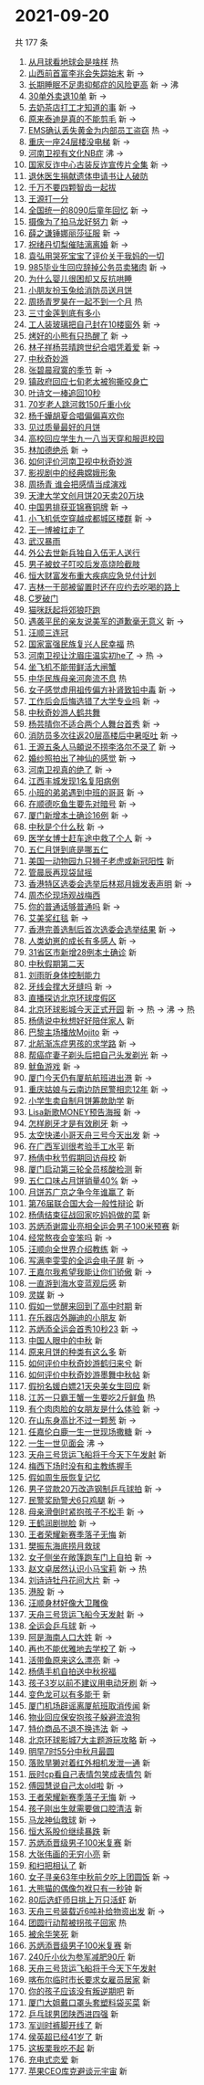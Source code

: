 # 2021-09-20

共 177 条

<!-- BEGIN -->
<!-- 最后更新时间 Mon Sep 20 2021 15:17:44 GMT+0800 (China Standard Time) -->

1. [从月球看地球会是啥样](https://s.weibo.com//weibo?q=%23%E4%BB%8E%E6%9C%88%E7%90%83%E7%9C%8B%E5%9C%B0%E7%90%83%E4%BC%9A%E6%98%AF%E5%95%A5%E6%A0%B7%23&Refer=new_time)
   热
1. [山西前首富李兆会失踪始末](https://s.weibo.com//weibo?q=%23%E5%B1%B1%E8%A5%BF%E5%89%8D%E9%A6%96%E5%AF%8C%E6%9D%8E%E5%85%86%E4%BC%9A%E5%A4%B1%E8%B8%AA%E5%A7%8B%E6%9C%AB%23&Refer=top)
   新 ->
1. [长期睡眠不足患抑郁症的风险更高](https://s.weibo.com//weibo?q=%23%E9%95%BF%E6%9C%9F%E7%9D%A1%E7%9C%A0%E4%B8%8D%E8%B6%B3%E6%82%A3%E6%8A%91%E9%83%81%E7%97%87%E7%9A%84%E9%A3%8E%E9%99%A9%E6%9B%B4%E9%AB%98%23&Refer=top)
   新 -> 沸
1. [30单外卖退10单](https://s.weibo.com//weibo?q=%2330%E5%8D%95%E5%A4%96%E5%8D%96%E9%80%8010%E5%8D%95%23&Refer=top)
   新 ->
1. [去奶茶店打工才知道的事](https://s.weibo.com//weibo?q=%23%E5%8E%BB%E5%A5%B6%E8%8C%B6%E5%BA%97%E6%89%93%E5%B7%A5%E6%89%8D%E7%9F%A5%E9%81%93%E7%9A%84%E4%BA%8B%23&Refer=top)
   新 ->
1. [原来泰迪是真的不能剪毛](https://s.weibo.com//weibo?q=%23%E5%8E%9F%E6%9D%A5%E6%B3%B0%E8%BF%AA%E6%98%AF%E7%9C%9F%E7%9A%84%E4%B8%8D%E8%83%BD%E5%89%AA%E6%AF%9B%23&Refer=top)
   新 ->
1. [EMS确认丢失黄金为内部员工盗窃](https://s.weibo.com//weibo?q=%23EMS%E7%A1%AE%E8%AE%A4%E4%B8%A2%E5%A4%B1%E9%BB%84%E9%87%91%E4%B8%BA%E5%86%85%E9%83%A8%E5%91%98%E5%B7%A5%E7%9B%97%E7%AA%83%23&Refer=top)
   热 ->
1. [重庆一座24层楼没电梯](https://s.weibo.com//weibo?q=%23%E9%87%8D%E5%BA%86%E4%B8%80%E5%BA%A724%E5%B1%82%E6%A5%BC%E6%B2%A1%E7%94%B5%E6%A2%AF%23&Refer=top)
   新 ->
1. [河南卫视有文化NB症](https://s.weibo.com//weibo?q=%23%E6%B2%B3%E5%8D%97%E5%8D%AB%E8%A7%86%E6%9C%89%E6%96%87%E5%8C%96NB%E7%97%87%23&Refer=top)
   沸 ->
1. [国家反诈中心古装反诈宣传片全集](https://s.weibo.com//weibo?q=%23%E5%9B%BD%E5%AE%B6%E5%8F%8D%E8%AF%88%E4%B8%AD%E5%BF%83%E5%8F%A4%E8%A3%85%E5%8F%8D%E8%AF%88%E5%AE%A3%E4%BC%A0%E7%89%87%E5%85%A8%E9%9B%86%23&Refer=top)
   新 ->
1. [退休医生捐献遗体申请书让人破防](https://s.weibo.com//weibo?q=%23%E9%80%80%E4%BC%91%E5%8C%BB%E7%94%9F%E6%8D%90%E7%8C%AE%E9%81%97%E4%BD%93%E7%94%B3%E8%AF%B7%E4%B9%A6%E8%AE%A9%E4%BA%BA%E7%A0%B4%E9%98%B2%23&Refer=top)
1. [千万不要四颗智齿一起拔](https://s.weibo.com//weibo?q=%23%E5%8D%83%E4%B8%87%E4%B8%8D%E8%A6%81%E5%9B%9B%E9%A2%97%E6%99%BA%E9%BD%BF%E4%B8%80%E8%B5%B7%E6%8B%94%23&Refer=top)
1. [王源打一分](https://s.weibo.com//weibo?q=%23%E7%8E%8B%E6%BA%90%E6%89%93%E4%B8%80%E5%88%86%23&Refer=top)
1. [全国统一的8090后童年回忆](https://s.weibo.com//weibo?q=%23%E5%85%A8%E5%9B%BD%E7%BB%9F%E4%B8%80%E7%9A%848090%E5%90%8E%E7%AB%A5%E5%B9%B4%E5%9B%9E%E5%BF%86%23&Refer=top)
   新 ->
1. [摄像为了拍马龙好努力](https://s.weibo.com//weibo?q=%23%E6%91%84%E5%83%8F%E4%B8%BA%E4%BA%86%E6%8B%8D%E9%A9%AC%E9%BE%99%E5%A5%BD%E5%8A%AA%E5%8A%9B%23&Refer=top)
   新 ->
1. [薛之谦锤娜丽莎征服](https://s.weibo.com//weibo?q=%23%E8%96%9B%E4%B9%8B%E8%B0%A6%E9%94%A4%E5%A8%9C%E4%B8%BD%E8%8E%8E%E5%BE%81%E6%9C%8D%23&Refer=top)
   新 ->
1. [祝绪丹切梨催陆漓离婚](https://s.weibo.com//weibo?q=%23%E7%A5%9D%E7%BB%AA%E4%B8%B9%E5%88%87%E6%A2%A8%E5%82%AC%E9%99%86%E6%BC%93%E7%A6%BB%E5%A9%9A%23&Refer=top)
   新 ->
1. [袁弘用哭死宝宝了评价关于我妈的一切](https://s.weibo.com//weibo?q=%23%E8%A2%81%E5%BC%98%E7%94%A8%E5%93%AD%E6%AD%BB%E5%AE%9D%E5%AE%9D%E4%BA%86%E8%AF%84%E4%BB%B7%E5%85%B3%E4%BA%8E%E6%88%91%E5%A6%88%E7%9A%84%E4%B8%80%E5%88%87%23&Refer=top)
1. [985毕业生回应辞掉公务员卖猪肉](https://s.weibo.com//weibo?q=%23985%E6%AF%95%E4%B8%9A%E7%94%9F%E5%9B%9E%E5%BA%94%E8%BE%9E%E6%8E%89%E5%85%AC%E5%8A%A1%E5%91%98%E5%8D%96%E7%8C%AA%E8%82%89%23&Refer=top)
   新 ->
1. [为什么婴儿很困却又反抗哄睡](https://s.weibo.com//weibo?q=%23%E4%B8%BA%E4%BB%80%E4%B9%88%E5%A9%B4%E5%84%BF%E5%BE%88%E5%9B%B0%E5%8D%B4%E5%8F%88%E5%8F%8D%E6%8A%97%E5%93%84%E7%9D%A1%23&Refer=top)
1. [小朋友扮玉兔给消防员送月饼](https://s.weibo.com//weibo?q=%23%E5%B0%8F%E6%9C%8B%E5%8F%8B%E6%89%AE%E7%8E%89%E5%85%94%E7%BB%99%E6%B6%88%E9%98%B2%E5%91%98%E9%80%81%E6%9C%88%E9%A5%BC%23&Refer=top)
1. [周扬青罗昊在一起不到一个月](https://s.weibo.com//weibo?q=%23%E5%91%A8%E6%89%AC%E9%9D%92%E7%BD%97%E6%98%8A%E5%9C%A8%E4%B8%80%E8%B5%B7%E4%B8%8D%E5%88%B0%E4%B8%80%E4%B8%AA%E6%9C%88%23&Refer=top)
   热
1. [三寸金莲到底有多小](https://s.weibo.com//weibo?q=%23%E4%B8%89%E5%AF%B8%E9%87%91%E8%8E%B2%E5%88%B0%E5%BA%95%E6%9C%89%E5%A4%9A%E5%B0%8F%23&Refer=top)
1. [工人装玻璃把自己封在10楼窗外](https://s.weibo.com//weibo?q=%23%E5%B7%A5%E4%BA%BA%E8%A3%85%E7%8E%BB%E7%92%83%E6%8A%8A%E8%87%AA%E5%B7%B1%E5%B0%81%E5%9C%A810%E6%A5%BC%E7%AA%97%E5%A4%96%23&Refer=top)
   新 ->
1. [烤好的小熊有只热醒了](https://s.weibo.com//weibo?q=%23%E7%83%A4%E5%A5%BD%E7%9A%84%E5%B0%8F%E7%86%8A%E6%9C%89%E5%8F%AA%E7%83%AD%E9%86%92%E4%BA%86%23&Refer=top)
   新 ->
1. [林子祥杨芸晴跨世纪合唱凭着爱](https://s.weibo.com//weibo?q=%23%E6%9E%97%E5%AD%90%E7%A5%A5%E6%9D%A8%E8%8A%B8%E6%99%B4%E8%B7%A8%E4%B8%96%E7%BA%AA%E5%90%88%E5%94%B1%E5%87%AD%E7%9D%80%E7%88%B1%23&Refer=top)
   新 ->
1. [中秋奇妙游](https://s.weibo.com//weibo?q=%E4%B8%AD%E7%A7%8B%E5%A5%87%E5%A6%99%E6%B8%B8&Refer=top)
1. [张碧晨寂寞的季节](https://s.weibo.com//weibo?q=%23%E5%BC%A0%E7%A2%A7%E6%99%A8%E5%AF%82%E5%AF%9E%E7%9A%84%E5%AD%A3%E8%8A%82%23&Refer=top)
   新 ->
1. [镇政府回应七旬老太被狗撕咬身亡](https://s.weibo.com//weibo?q=%23%E9%95%87%E6%94%BF%E5%BA%9C%E5%9B%9E%E5%BA%94%E4%B8%83%E6%97%AC%E8%80%81%E5%A4%AA%E8%A2%AB%E7%8B%97%E6%92%95%E5%92%AC%E8%BA%AB%E4%BA%A1%23&Refer=top)
1. [叶诗文一棒追回10秒](https://s.weibo.com//weibo?q=%23%E5%8F%B6%E8%AF%97%E6%96%87%E4%B8%80%E6%A3%92%E8%BF%BD%E5%9B%9E10%E7%A7%92%23&Refer=top)
1. [70岁老人跳河救150斤重小伙](https://s.weibo.com//weibo?q=%2370%E5%B2%81%E8%80%81%E4%BA%BA%E8%B7%B3%E6%B2%B3%E6%95%91150%E6%96%A4%E9%87%8D%E5%B0%8F%E4%BC%99%23&Refer=top)
1. [杨千嬅胡夏合唱偏偏喜欢你](https://s.weibo.com//weibo?q=%23%E6%9D%A8%E5%8D%83%E5%AC%85%E8%83%A1%E5%A4%8F%E5%90%88%E5%94%B1%E5%81%8F%E5%81%8F%E5%96%9C%E6%AC%A2%E4%BD%A0%23&Refer=top)
1. [见过质量最好的月饼](https://s.weibo.com//weibo?q=%23%E8%A7%81%E8%BF%87%E8%B4%A8%E9%87%8F%E6%9C%80%E5%A5%BD%E7%9A%84%E6%9C%88%E9%A5%BC%23&Refer=top)
1. [高校回应学生九一八当天穿和服逛校园](https://s.weibo.com//weibo?q=%23%E9%AB%98%E6%A0%A1%E5%9B%9E%E5%BA%94%E5%AD%A6%E7%94%9F%E4%B9%9D%E4%B8%80%E5%85%AB%E5%BD%93%E5%A4%A9%E7%A9%BF%E5%92%8C%E6%9C%8D%E9%80%9B%E6%A0%A1%E5%9B%AD%23&Refer=top)
1. [林加德绝杀](https://s.weibo.com//weibo?q=%E6%9E%97%E5%8A%A0%E5%BE%B7%E7%BB%9D%E6%9D%80&Refer=top)
   新 ->
1. [如何评价河南卫视中秋奇妙游](https://s.weibo.com//weibo?q=%23%E5%A6%82%E4%BD%95%E8%AF%84%E4%BB%B7%E6%B2%B3%E5%8D%97%E5%8D%AB%E8%A7%86%E4%B8%AD%E7%A7%8B%E5%A5%87%E5%A6%99%E6%B8%B8%23&Refer=top)
1. [影视剧中的经典嫦娥形象](https://s.weibo.com//weibo?q=%23%E5%BD%B1%E8%A7%86%E5%89%A7%E4%B8%AD%E7%9A%84%E7%BB%8F%E5%85%B8%E5%AB%A6%E5%A8%A5%E5%BD%A2%E8%B1%A1%23&Refer=top)
1. [周扬青 谁会把感情当成演戏](https://s.weibo.com//weibo?q=%E5%91%A8%E6%89%AC%E9%9D%92%20%E8%B0%81%E4%BC%9A%E6%8A%8A%E6%84%9F%E6%83%85%E5%BD%93%E6%88%90%E6%BC%94%E6%88%8F&Refer=top)
1. [天津大学文创月饼20天卖20万块](https://s.weibo.com//weibo?q=%23%E5%A4%A9%E6%B4%A5%E5%A4%A7%E5%AD%A6%E6%96%87%E5%88%9B%E6%9C%88%E9%A5%BC20%E5%A4%A9%E5%8D%9620%E4%B8%87%E5%9D%97%23&Refer=top)
1. [中国男排获亚锦赛铜牌](https://s.weibo.com//weibo?q=%23%E4%B8%AD%E5%9B%BD%E7%94%B7%E6%8E%92%E8%8E%B7%E4%BA%9A%E9%94%A6%E8%B5%9B%E9%93%9C%E7%89%8C%23&Refer=top)
   新 ->
1. [小飞机低空穿越成都城区楼群](https://s.weibo.com//weibo?q=%23%E5%B0%8F%E9%A3%9E%E6%9C%BA%E4%BD%8E%E7%A9%BA%E7%A9%BF%E8%B6%8A%E6%88%90%E9%83%BD%E5%9F%8E%E5%8C%BA%E6%A5%BC%E7%BE%A4%23&Refer=top)
   新 ->
1. [王一博被扛走了](https://s.weibo.com//weibo?q=%23%E7%8E%8B%E4%B8%80%E5%8D%9A%E8%A2%AB%E6%89%9B%E8%B5%B0%E4%BA%86%23&Refer=top)
1. [武汉暴雨](https://s.weibo.com//weibo?q=%23%E6%AD%A6%E6%B1%89%E6%9A%B4%E9%9B%A8%23&Refer=top)
1. [外公去世新兵独自入伍无人送行](https://s.weibo.com//weibo?q=%23%E5%A4%96%E5%85%AC%E5%8E%BB%E4%B8%96%E6%96%B0%E5%85%B5%E7%8B%AC%E8%87%AA%E5%85%A5%E4%BC%8D%E6%97%A0%E4%BA%BA%E9%80%81%E8%A1%8C%23&Refer=top)
1. [男子被蚊子叮咬后发高烧险截肢](https://s.weibo.com//weibo?q=%23%E7%94%B7%E5%AD%90%E8%A2%AB%E8%9A%8A%E5%AD%90%E5%8F%AE%E5%92%AC%E5%90%8E%E5%8F%91%E9%AB%98%E7%83%A7%E9%99%A9%E6%88%AA%E8%82%A2%23&Refer=top)
1. [恒大财富发布重大疾病应急兑付计划](https://s.weibo.com//weibo?q=%23%E6%81%92%E5%A4%A7%E8%B4%A2%E5%AF%8C%E5%8F%91%E5%B8%83%E9%87%8D%E5%A4%A7%E7%96%BE%E7%97%85%E5%BA%94%E6%80%A5%E5%85%91%E4%BB%98%E8%AE%A1%E5%88%92%23&Refer=top)
1. [吉林一干部被留置时还在应约去吃喝的路上](https://s.weibo.com//weibo?q=%23%E5%90%89%E6%9E%97%E4%B8%80%E5%B9%B2%E9%83%A8%E8%A2%AB%E7%95%99%E7%BD%AE%E6%97%B6%E8%BF%98%E5%9C%A8%E5%BA%94%E7%BA%A6%E5%8E%BB%E5%90%83%E5%96%9D%E7%9A%84%E8%B7%AF%E4%B8%8A%23&Refer=top)
1. [C罗破门](https://s.weibo.com//weibo?q=%23C%E7%BD%97%E7%A0%B4%E9%97%A8%23&Refer=top)
1. [猫咪跃起将郊狼吓跑](https://s.weibo.com//weibo?q=%23%E7%8C%AB%E5%92%AA%E8%B7%83%E8%B5%B7%E5%B0%86%E9%83%8A%E7%8B%BC%E5%90%93%E8%B7%91%23&Refer=top)
1. [遇袭平民的亲友说美军的道歉毫无意义](https://s.weibo.com//weibo?q=%23%E9%81%87%E8%A2%AD%E5%B9%B3%E6%B0%91%E7%9A%84%E4%BA%B2%E5%8F%8B%E8%AF%B4%E7%BE%8E%E5%86%9B%E7%9A%84%E9%81%93%E6%AD%89%E6%AF%AB%E6%97%A0%E6%84%8F%E4%B9%89%23&Refer=top)
   新 ->
1. [汪顺三连冠](https://s.weibo.com//weibo?q=%23%E6%B1%AA%E9%A1%BA%E4%B8%89%E8%BF%9E%E5%86%A0%23&Refer=top)
1. [国家富强民族复兴人民幸福](https://s.weibo.com//weibo?q=%23%E5%9B%BD%E5%AE%B6%E5%AF%8C%E5%BC%BA%E6%B0%91%E6%97%8F%E5%A4%8D%E5%85%B4%E4%BA%BA%E6%B0%91%E5%B9%B8%E7%A6%8F%23&Refer=new_time)
   热
1. [河南卫视让沈眉庄温实初he了](https://s.weibo.com//weibo?q=%23%E6%B2%B3%E5%8D%97%E5%8D%AB%E8%A7%86%E8%AE%A9%E6%B2%88%E7%9C%89%E5%BA%84%E6%B8%A9%E5%AE%9E%E5%88%9Dhe%E4%BA%86%23&Refer=top)
   -> 热 ->
1. [坐飞机不能带鲜活大闸蟹](https://s.weibo.com//weibo?q=%23%E5%9D%90%E9%A3%9E%E6%9C%BA%E4%B8%8D%E8%83%BD%E5%B8%A6%E9%B2%9C%E6%B4%BB%E5%A4%A7%E9%97%B8%E8%9F%B9%23&Refer=top)
1. [中华民族母亲河奔流不息](https://s.weibo.com//weibo?q=%23%E4%B8%AD%E5%8D%8E%E6%B0%91%E6%97%8F%E6%AF%8D%E4%BA%B2%E6%B2%B3%E5%A5%94%E6%B5%81%E4%B8%8D%E6%81%AF%23&Refer=new_time)
   热
1. [女子感觉虚用祖传偏方补肾致铅中毒](https://s.weibo.com//weibo?q=%23%E5%A5%B3%E5%AD%90%E6%84%9F%E8%A7%89%E8%99%9A%E7%94%A8%E7%A5%96%E4%BC%A0%E5%81%8F%E6%96%B9%E8%A1%A5%E8%82%BE%E8%87%B4%E9%93%85%E4%B8%AD%E6%AF%92%23&Refer=top)
   新 ->
1. [工作后会后悔选错了大学专业吗](https://s.weibo.com//weibo?q=%23%E5%B7%A5%E4%BD%9C%E5%90%8E%E4%BC%9A%E5%90%8E%E6%82%94%E9%80%89%E9%94%99%E4%BA%86%E5%A4%A7%E5%AD%A6%E4%B8%93%E4%B8%9A%E5%90%97%23&Refer=top)
   新 ->
1. [中秋奇妙游人鹤共舞](https://s.weibo.com//weibo?q=%23%E4%B8%AD%E7%A7%8B%E5%A5%87%E5%A6%99%E6%B8%B8%E4%BA%BA%E9%B9%A4%E5%85%B1%E8%88%9E%23&Refer=top)
1. [杨芸晴你不适合两个人舞台首秀](https://s.weibo.com//weibo?q=%23%E6%9D%A8%E8%8A%B8%E6%99%B4%E4%BD%A0%E4%B8%8D%E9%80%82%E5%90%88%E4%B8%A4%E4%B8%AA%E4%BA%BA%E8%88%9E%E5%8F%B0%E9%A6%96%E7%A7%80%23&Refer=top)
   新 ->
1. [消防员多次往返20层高楼后中暑呕吐](https://s.weibo.com//weibo?q=%23%E6%B6%88%E9%98%B2%E5%91%98%E5%A4%9A%E6%AC%A1%E5%BE%80%E8%BF%9420%E5%B1%82%E9%AB%98%E6%A5%BC%E5%90%8E%E4%B8%AD%E6%9A%91%E5%91%95%E5%90%90%23&Refer=top)
   新 ->
1. [王源五条人马頔说不捞李洛尔不录了](https://s.weibo.com//weibo?q=%23%E7%8E%8B%E6%BA%90%E4%BA%94%E6%9D%A1%E4%BA%BA%E9%A9%AC%E9%A0%94%E8%AF%B4%E4%B8%8D%E6%8D%9E%E6%9D%8E%E6%B4%9B%E5%B0%94%E4%B8%8D%E5%BD%95%E4%BA%86%23&Refer=top)
   新 ->
1. [婚纱照拍出了神仙的感觉](https://s.weibo.com//weibo?q=%23%E5%A9%9A%E7%BA%B1%E7%85%A7%E6%8B%8D%E5%87%BA%E4%BA%86%E7%A5%9E%E4%BB%99%E7%9A%84%E6%84%9F%E8%A7%89%23&Refer=top)
   新 ->
1. [河南卫视真的绝了](https://s.weibo.com//weibo?q=%23%E6%B2%B3%E5%8D%97%E5%8D%AB%E8%A7%86%E7%9C%9F%E7%9A%84%E7%BB%9D%E4%BA%86%23&Refer=top)
   新 ->
1. [江西丰城发现1名复阳病例](https://s.weibo.com//weibo?q=%23%E6%B1%9F%E8%A5%BF%E4%B8%B0%E5%9F%8E%E5%8F%91%E7%8E%B01%E5%90%8D%E5%A4%8D%E9%98%B3%E7%97%85%E4%BE%8B%23&Refer=top)
1. [小班的弟弟遇到中班的哥哥](https://s.weibo.com//weibo?q=%23%E5%B0%8F%E7%8F%AD%E7%9A%84%E5%BC%9F%E5%BC%9F%E9%81%87%E5%88%B0%E4%B8%AD%E7%8F%AD%E7%9A%84%E5%93%A5%E5%93%A5%23&Refer=top)
   新 ->
1. [在顺德吃鱼生要先对暗号](https://s.weibo.com//weibo?q=%23%E5%9C%A8%E9%A1%BA%E5%BE%B7%E5%90%83%E9%B1%BC%E7%94%9F%E8%A6%81%E5%85%88%E5%AF%B9%E6%9A%97%E5%8F%B7%23&Refer=top)
   新 ->
1. [厦门新增本土确诊16例](https://s.weibo.com//weibo?q=%23%E5%8E%A6%E9%97%A8%E6%96%B0%E5%A2%9E%E6%9C%AC%E5%9C%9F%E7%A1%AE%E8%AF%8A16%E4%BE%8B%23&Refer=top)
   新 ->
1. [中秋是个什么秋](https://s.weibo.com//weibo?q=%23%E4%B8%AD%E7%A7%8B%E6%98%AF%E4%B8%AA%E4%BB%80%E4%B9%88%E7%A7%8B%23&Refer=top)
   新 ->
1. [医学女博士赶车途中救了个人](https://s.weibo.com//weibo?q=%23%E5%8C%BB%E5%AD%A6%E5%A5%B3%E5%8D%9A%E5%A3%AB%E8%B5%B6%E8%BD%A6%E9%80%94%E4%B8%AD%E6%95%91%E4%BA%86%E4%B8%AA%E4%BA%BA%23&Refer=top)
   新 ->
1. [五仁月饼到底是哪五仁](https://s.weibo.com//weibo?q=%23%E4%BA%94%E4%BB%81%E6%9C%88%E9%A5%BC%E5%88%B0%E5%BA%95%E6%98%AF%E5%93%AA%E4%BA%94%E4%BB%81%23&Refer=top)
1. [美国一动物园九只狮子老虎或新冠阳性](https://s.weibo.com//weibo?q=%23%E7%BE%8E%E5%9B%BD%E4%B8%80%E5%8A%A8%E7%89%A9%E5%9B%AD%E4%B9%9D%E5%8F%AA%E7%8B%AE%E5%AD%90%E8%80%81%E8%99%8E%E6%88%96%E6%96%B0%E5%86%A0%E9%98%B3%E6%80%A7%23&Refer=top)
   新
1. [管晨辰再现袋鼠摇](https://s.weibo.com//weibo?q=%23%E7%AE%A1%E6%99%A8%E8%BE%B0%E5%86%8D%E7%8E%B0%E8%A2%8B%E9%BC%A0%E6%91%87%23&Refer=top)
1. [香港特区选委会选举后林郑月娥发表声明](https://s.weibo.com//weibo?q=%23%E9%A6%99%E6%B8%AF%E7%89%B9%E5%8C%BA%E9%80%89%E5%A7%94%E4%BC%9A%E9%80%89%E4%B8%BE%E5%90%8E%E6%9E%97%E9%83%91%E6%9C%88%E5%A8%A5%E5%8F%91%E8%A1%A8%E5%A3%B0%E6%98%8E%23&Refer=top)
   新 ->
1. [周杰伦现场观战梅西](https://s.weibo.com//weibo?q=%23%E5%91%A8%E6%9D%B0%E4%BC%A6%E7%8E%B0%E5%9C%BA%E8%A7%82%E6%88%98%E6%A2%85%E8%A5%BF%23&Refer=top)
1. [你的普通话够普通吗](https://s.weibo.com//weibo?q=%23%E4%BD%A0%E7%9A%84%E6%99%AE%E9%80%9A%E8%AF%9D%E5%A4%9F%E6%99%AE%E9%80%9A%E5%90%97%23&Refer=top)
   新 ->
1. [艾美奖红毯](https://s.weibo.com//weibo?q=%23%E8%89%BE%E7%BE%8E%E5%A5%96%E7%BA%A2%E6%AF%AF%23&Refer=top)
   新 ->
1. [香港完善选制后首次选委会选举结果](https://s.weibo.com//weibo?q=%23%E9%A6%99%E6%B8%AF%E5%AE%8C%E5%96%84%E9%80%89%E5%88%B6%E5%90%8E%E9%A6%96%E6%AC%A1%E9%80%89%E5%A7%94%E4%BC%9A%E9%80%89%E4%B8%BE%E7%BB%93%E6%9E%9C%23&Refer=top)
   新 ->
1. [人类幼崽的成长有多感人](https://s.weibo.com//weibo?q=%23%E4%BA%BA%E7%B1%BB%E5%B9%BC%E5%B4%BD%E7%9A%84%E6%88%90%E9%95%BF%E6%9C%89%E5%A4%9A%E6%84%9F%E4%BA%BA%23&Refer=top)
   新 ->
1. [31省区市新增28例本土确诊](https://s.weibo.com//weibo?q=%2331%E7%9C%81%E5%8C%BA%E5%B8%82%E6%96%B0%E5%A2%9E28%E4%BE%8B%E6%9C%AC%E5%9C%9F%E7%A1%AE%E8%AF%8A%23&Refer=top)
   新
1. [中秋假期第二天](https://s.weibo.com//weibo?q=%E4%B8%AD%E7%A7%8B%E5%81%87%E6%9C%9F%E7%AC%AC%E4%BA%8C%E5%A4%A9&Refer=top)
1. [刘雨昕身体控制能力](https://s.weibo.com//weibo?q=%23%E5%88%98%E9%9B%A8%E6%98%95%E8%BA%AB%E4%BD%93%E6%8E%A7%E5%88%B6%E8%83%BD%E5%8A%9B%23&Refer=top)
1. [牙线会撑大牙缝吗](https://s.weibo.com//weibo?q=%23%E7%89%99%E7%BA%BF%E4%BC%9A%E6%92%91%E5%A4%A7%E7%89%99%E7%BC%9D%E5%90%97%23&Refer=top)
   新 ->
1. [直播探访北京环球度假区](https://s.weibo.com//weibo?q=%23%E7%9B%B4%E6%92%AD%E6%8E%A2%E8%AE%BF%E5%8C%97%E4%BA%AC%E7%8E%AF%E7%90%83%E5%BA%A6%E5%81%87%E5%8C%BA%23&Refer=top)
1. [北京环球影城今天正式开园](https://s.weibo.com//weibo?q=%23%E5%8C%97%E4%BA%AC%E7%8E%AF%E7%90%83%E5%BD%B1%E5%9F%8E%E4%BB%8A%E5%A4%A9%E6%AD%A3%E5%BC%8F%E5%BC%80%E5%9B%AD%23&Refer=top)
   新 -> 热 -> 沸 -> 热
1. [杨倩说中秋想好好陪伴家人](https://s.weibo.com//weibo?q=%23%E6%9D%A8%E5%80%A9%E8%AF%B4%E4%B8%AD%E7%A7%8B%E6%83%B3%E5%A5%BD%E5%A5%BD%E9%99%AA%E4%BC%B4%E5%AE%B6%E4%BA%BA%23&Refer=top)
   新
1. [巴黎主场播放Mojito](https://s.weibo.com//weibo?q=%23%E5%B7%B4%E9%BB%8E%E4%B8%BB%E5%9C%BA%E6%92%AD%E6%94%BEMojito%23&Refer=top)
   新 ->
1. [北航渐冻症男孩的求学路](https://s.weibo.com//weibo?q=%23%E5%8C%97%E8%88%AA%E6%B8%90%E5%86%BB%E7%97%87%E7%94%B7%E5%AD%A9%E7%9A%84%E6%B1%82%E5%AD%A6%E8%B7%AF%23&Refer=top)
   新 ->
1. [帮癌症妻子剃头后把自己头发剃光](https://s.weibo.com//weibo?q=%23%E5%B8%AE%E7%99%8C%E7%97%87%E5%A6%BB%E5%AD%90%E5%89%83%E5%A4%B4%E5%90%8E%E6%8A%8A%E8%87%AA%E5%B7%B1%E5%A4%B4%E5%8F%91%E5%89%83%E5%85%89%23&Refer=top)
   新 ->
1. [鱿鱼游戏](https://s.weibo.com//weibo?q=%23%E9%B1%BF%E9%B1%BC%E6%B8%B8%E6%88%8F%23&Refer=top)
   新 ->
1. [厦门今天仍有厦航航班进出港](https://s.weibo.com//weibo?q=%23%E5%8E%A6%E9%97%A8%E4%BB%8A%E5%A4%A9%E4%BB%8D%E6%9C%89%E5%8E%A6%E8%88%AA%E8%88%AA%E7%8F%AD%E8%BF%9B%E5%87%BA%E6%B8%AF%23&Refer=top)
   新 ->
1. [重庆姑娘与云南边防民警相恋12年](https://s.weibo.com//weibo?q=%23%E9%87%8D%E5%BA%86%E5%A7%91%E5%A8%98%E4%B8%8E%E4%BA%91%E5%8D%97%E8%BE%B9%E9%98%B2%E6%B0%91%E8%AD%A6%E7%9B%B8%E6%81%8B12%E5%B9%B4%23&Refer=top)
   新 ->
1. [小学生卖自制月饼筹款助学](https://s.weibo.com//weibo?q=%23%E5%B0%8F%E5%AD%A6%E7%94%9F%E5%8D%96%E8%87%AA%E5%88%B6%E6%9C%88%E9%A5%BC%E7%AD%B9%E6%AC%BE%E5%8A%A9%E5%AD%A6%23&Refer=top)
   新
1. [Lisa新歌MONEY预告海报](https://s.weibo.com//weibo?q=%23Lisa%E6%96%B0%E6%AD%8CMONEY%E9%A2%84%E5%91%8A%E6%B5%B7%E6%8A%A5%23&Refer=top)
   新 ->
1. [怎样刷牙才是有效刷牙](https://s.weibo.com//weibo?q=%23%E6%80%8E%E6%A0%B7%E5%88%B7%E7%89%99%E6%89%8D%E6%98%AF%E6%9C%89%E6%95%88%E5%88%B7%E7%89%99%23&Refer=top)
   新 ->
1. [太空快递小哥天舟三号今天出发](https://s.weibo.com//weibo?q=%23%E5%A4%AA%E7%A9%BA%E5%BF%AB%E9%80%92%E5%B0%8F%E5%93%A5%E5%A4%A9%E8%88%9F%E4%B8%89%E5%8F%B7%E4%BB%8A%E5%A4%A9%E5%87%BA%E5%8F%91%23&Refer=top)
   新 ->
1. [在广西军训很考验手工水平](https://s.weibo.com//weibo?q=%23%E5%9C%A8%E5%B9%BF%E8%A5%BF%E5%86%9B%E8%AE%AD%E5%BE%88%E8%80%83%E9%AA%8C%E6%89%8B%E5%B7%A5%E6%B0%B4%E5%B9%B3%23&Refer=top)
   新
1. [杨倩中秋节假期回访母校](https://s.weibo.com//weibo?q=%23%E6%9D%A8%E5%80%A9%E4%B8%AD%E7%A7%8B%E8%8A%82%E5%81%87%E6%9C%9F%E5%9B%9E%E8%AE%BF%E6%AF%8D%E6%A0%A1%23&Refer=top)
   新
1. [厦门启动第三轮全员核酸检测](https://s.weibo.com//weibo?q=%23%E5%8E%A6%E9%97%A8%E5%90%AF%E5%8A%A8%E7%AC%AC%E4%B8%89%E8%BD%AE%E5%85%A8%E5%91%98%E6%A0%B8%E9%85%B8%E6%A3%80%E6%B5%8B%23&Refer=top)
   新
1. [五仁口味占月饼销量40%](https://s.weibo.com//weibo?q=%23%E4%BA%94%E4%BB%81%E5%8F%A3%E5%91%B3%E5%8D%A0%E6%9C%88%E9%A5%BC%E9%94%80%E9%87%8F40%25%23&Refer=top)
   新 ->
1. [月饼苏广京之争今年谁赢了](https://s.weibo.com//weibo?q=%23%E6%9C%88%E9%A5%BC%E8%8B%8F%E5%B9%BF%E4%BA%AC%E4%B9%8B%E4%BA%89%E4%BB%8A%E5%B9%B4%E8%B0%81%E8%B5%A2%E4%BA%86%23&Refer=top)
   新
1. [第76届联合国大会一般性辩论](https://s.weibo.com//weibo?q=%23%E7%AC%AC76%E5%B1%8A%E8%81%94%E5%90%88%E5%9B%BD%E5%A4%A7%E4%BC%9A%E4%B8%80%E8%88%AC%E6%80%A7%E8%BE%A9%E8%AE%BA%23&Refer=top)
   新
1. [杨倩结束征战回家吃妈妈做的菜](https://s.weibo.com//weibo?q=%23%E6%9D%A8%E5%80%A9%E7%BB%93%E6%9D%9F%E5%BE%81%E6%88%98%E5%9B%9E%E5%AE%B6%E5%90%83%E5%A6%88%E5%A6%88%E5%81%9A%E7%9A%84%E8%8F%9C%23&Refer=top)
   新
1. [苏炳添谢震业亮相全运会男子100米预赛](https://s.weibo.com//weibo?q=%23%E8%8B%8F%E7%82%B3%E6%B7%BB%E8%B0%A2%E9%9C%87%E4%B8%9A%E4%BA%AE%E7%9B%B8%E5%85%A8%E8%BF%90%E4%BC%9A%E7%94%B7%E5%AD%90100%E7%B1%B3%E9%A2%84%E8%B5%9B%23&Refer=top)
   新
1. [经常熬夜会变笨吗](https://s.weibo.com//weibo?q=%23%E7%BB%8F%E5%B8%B8%E7%86%AC%E5%A4%9C%E4%BC%9A%E5%8F%98%E7%AC%A8%E5%90%97%23&Refer=top)
   新 ->
1. [汪顺向全世界介绍教练](https://s.weibo.com//weibo?q=%23%E6%B1%AA%E9%A1%BA%E5%90%91%E5%85%A8%E4%B8%96%E7%95%8C%E4%BB%8B%E7%BB%8D%E6%95%99%E7%BB%83%23&Refer=top)
   新 ->
1. [写满李雯雯的全运会电子屏](https://s.weibo.com//weibo?q=%23%E5%86%99%E6%BB%A1%E6%9D%8E%E9%9B%AF%E9%9B%AF%E7%9A%84%E5%85%A8%E8%BF%90%E4%BC%9A%E7%94%B5%E5%AD%90%E5%B1%8F%23&Refer=top)
   新 ->
1. [王嘉尔我希望我能让你们骄傲](https://s.weibo.com//weibo?q=%23%E7%8E%8B%E5%98%89%E5%B0%94%E6%88%91%E5%B8%8C%E6%9C%9B%E6%88%91%E8%83%BD%E8%AE%A9%E4%BD%A0%E4%BB%AC%E9%AA%84%E5%82%B2%23&Refer=top)
   新 ->
1. [一直游到海水变蓝观后感](https://s.weibo.com//weibo?q=%23%E4%B8%80%E7%9B%B4%E6%B8%B8%E5%88%B0%E6%B5%B7%E6%B0%B4%E5%8F%98%E8%93%9D%E8%A7%82%E5%90%8E%E6%84%9F%23&Refer=top)
   新
1. [灵媒](https://s.weibo.com//weibo?q=%E7%81%B5%E5%AA%92&Refer=top) 新 ->
1. [假如一觉醒来回到了高中时期](https://s.weibo.com//weibo?q=%23%E5%81%87%E5%A6%82%E4%B8%80%E8%A7%89%E9%86%92%E6%9D%A5%E5%9B%9E%E5%88%B0%E4%BA%86%E9%AB%98%E4%B8%AD%E6%97%B6%E6%9C%9F%23&Refer=top)
   新
1. [在乐器店外蹦迪的小朋友](https://s.weibo.com//weibo?q=%23%E5%9C%A8%E4%B9%90%E5%99%A8%E5%BA%97%E5%A4%96%E8%B9%A6%E8%BF%AA%E7%9A%84%E5%B0%8F%E6%9C%8B%E5%8F%8B%23&Refer=top)
   新
1. [苏炳添全运会首秀10秒23](https://s.weibo.com//weibo?q=%23%E8%8B%8F%E7%82%B3%E6%B7%BB%E5%85%A8%E8%BF%90%E4%BC%9A%E9%A6%96%E7%A7%8010%E7%A7%9223%23&Refer=top)
   新 ->
1. [中国人眼中的中秋](https://s.weibo.com//weibo?q=%23%E4%B8%AD%E5%9B%BD%E4%BA%BA%E7%9C%BC%E4%B8%AD%E7%9A%84%E4%B8%AD%E7%A7%8B%23&Refer=top)
   新
1. [原来月饼的种类有这么多](https://s.weibo.com//weibo?q=%23%E5%8E%9F%E6%9D%A5%E6%9C%88%E9%A5%BC%E7%9A%84%E7%A7%8D%E7%B1%BB%E6%9C%89%E8%BF%99%E4%B9%88%E5%A4%9A%23&Refer=top)
   新
1. [如何评价中秋奇妙游鹤归来兮](https://s.weibo.com//weibo?q=%23%E5%A6%82%E4%BD%95%E8%AF%84%E4%BB%B7%E4%B8%AD%E7%A7%8B%E5%A5%87%E5%A6%99%E6%B8%B8%E9%B9%A4%E5%BD%92%E6%9D%A5%E5%85%AE%23&Refer=top)
   新
1. [如何评价中秋奇妙游墨舞中秋帖](https://s.weibo.com//weibo?q=%23%E5%A6%82%E4%BD%95%E8%AF%84%E4%BB%B7%E4%B8%AD%E7%A7%8B%E5%A5%87%E5%A6%99%E6%B8%B8%E5%A2%A8%E8%88%9E%E4%B8%AD%E7%A7%8B%E5%B8%96%23&Refer=top)
   新
1. [假扮名媛白嫖21天央美女生回应](https://s.weibo.com//weibo?q=%23%E5%81%87%E6%89%AE%E5%90%8D%E5%AA%9B%E7%99%BD%E5%AB%9621%E5%A4%A9%E5%A4%AE%E7%BE%8E%E5%A5%B3%E7%94%9F%E5%9B%9E%E5%BA%94%23&Refer=top)
   新
1. [江苏一只霸王蟹一生要吃2斤鲜鱼](https://s.weibo.com//weibo?q=%E6%B1%9F%E8%8B%8F%E4%B8%80%E5%8F%AA%E9%9C%B8%E7%8E%8B%E8%9F%B9%E4%B8%80%E7%94%9F%E8%A6%81%E5%90%832%E6%96%A4%E9%B2%9C%E9%B1%BC&Refer=top)
   热
1. [有个肉肉脸的女朋友是什么体验](https://s.weibo.com//weibo?q=%23%E6%9C%89%E4%B8%AA%E8%82%89%E8%82%89%E8%84%B8%E7%9A%84%E5%A5%B3%E6%9C%8B%E5%8F%8B%E6%98%AF%E4%BB%80%E4%B9%88%E4%BD%93%E9%AA%8C%23&Refer=top)
   新 ->
1. [在山东身高比不过一颗葱](https://s.weibo.com//weibo?q=%23%E5%9C%A8%E5%B1%B1%E4%B8%9C%E8%BA%AB%E9%AB%98%E6%AF%94%E4%B8%8D%E8%BF%87%E4%B8%80%E9%A2%97%E8%91%B1%23&Refer=top)
   新 ->
1. [任嘉伦白鹿一生一世现场撒糖](https://s.weibo.com//weibo?q=%23%E4%BB%BB%E5%98%89%E4%BC%A6%E7%99%BD%E9%B9%BF%E4%B8%80%E7%94%9F%E4%B8%80%E4%B8%96%E7%8E%B0%E5%9C%BA%E6%92%92%E7%B3%96%23&Refer=top)
   新 ->
1. [一生一世见面会](https://s.weibo.com//weibo?q=%23%E4%B8%80%E7%94%9F%E4%B8%80%E4%B8%96%E8%A7%81%E9%9D%A2%E4%BC%9A%23&Refer=top)
   沸 ->
1. [天舟三号货运飞船将于今天下午发射](https://s.weibo.com//weibo?q=%E5%A4%A9%E8%88%9F%E4%B8%89%E5%8F%B7%E8%B4%A7%E8%BF%90%E9%A3%9E%E8%88%B9%E5%B0%86%E4%BA%8E%E4%BB%8A%E5%A4%A9%E4%B8%8B%E5%8D%88%E5%8F%91%E5%B0%84&Refer=top)
   新
1. [梅西下场时没有和主教练握手](https://s.weibo.com//weibo?q=%23%E6%A2%85%E8%A5%BF%E4%B8%8B%E5%9C%BA%E6%97%B6%E6%B2%A1%E6%9C%89%E5%92%8C%E4%B8%BB%E6%95%99%E7%BB%83%E6%8F%A1%E6%89%8B%23&Refer=top)
1. [假如周生辰恢复记忆](https://s.weibo.com//weibo?q=%23%E5%81%87%E5%A6%82%E5%91%A8%E7%94%9F%E8%BE%B0%E6%81%A2%E5%A4%8D%E8%AE%B0%E5%BF%86%23&Refer=top)
1. [男子贷款20万改造钢制乒乓球拍](https://s.weibo.com//weibo?q=%23%E7%94%B7%E5%AD%90%E8%B4%B7%E6%AC%BE20%E4%B8%87%E6%94%B9%E9%80%A0%E9%92%A2%E5%88%B6%E4%B9%92%E4%B9%93%E7%90%83%E6%8B%8D%23&Refer=top)
   新 ->
1. [民警奖励警犬6只鸡腿](https://s.weibo.com//weibo?q=%23%E6%B0%91%E8%AD%A6%E5%A5%96%E5%8A%B1%E8%AD%A6%E7%8A%AC6%E5%8F%AA%E9%B8%A1%E8%85%BF%23&Refer=top)
   新 ->
1. [母亲滑倒时紧抱孩子不松手](https://s.weibo.com//weibo?q=%23%E6%AF%8D%E4%BA%B2%E6%BB%91%E5%80%92%E6%97%B6%E7%B4%A7%E6%8A%B1%E5%AD%A9%E5%AD%90%E4%B8%8D%E6%9D%BE%E6%89%8B%23&Refer=top)
   新 ->
1. [王鹤润剧抛脸](https://s.weibo.com//weibo?q=%23%E7%8E%8B%E9%B9%A4%E6%B6%A6%E5%89%A7%E6%8A%9B%E8%84%B8%23&Refer=top)
   新 ->
1. [王者荣耀新赛季落子无悔](https://s.weibo.com//weibo?q=%E7%8E%8B%E8%80%85%E8%8D%A3%E8%80%80%E6%96%B0%E8%B5%9B%E5%AD%A3%E8%90%BD%E5%AD%90%E6%97%A0%E6%82%94&Refer=top)
   新
1. [樊振东海底捞月救球](https://s.weibo.com//weibo?q=%23%E6%A8%8A%E6%8C%AF%E4%B8%9C%E6%B5%B7%E5%BA%95%E6%8D%9E%E6%9C%88%E6%95%91%E7%90%83%23&Refer=top)
1. [女子侧坐在敞篷跑车门上自拍](https://s.weibo.com//weibo?q=%23%E5%A5%B3%E5%AD%90%E4%BE%A7%E5%9D%90%E5%9C%A8%E6%95%9E%E7%AF%B7%E8%B7%91%E8%BD%A6%E9%97%A8%E4%B8%8A%E8%87%AA%E6%8B%8D%23&Refer=top)
   新 ->
1. [赵文卓居然认识小马宝莉](https://s.weibo.com//weibo?q=%23%E8%B5%B5%E6%96%87%E5%8D%93%E5%B1%85%E7%84%B6%E8%AE%A4%E8%AF%86%E5%B0%8F%E9%A9%AC%E5%AE%9D%E8%8E%89%23&Refer=top)
   新 -> 热
1. [刘诗诗牡丹花间大片](https://s.weibo.com//weibo?q=%23%E5%88%98%E8%AF%97%E8%AF%97%E7%89%A1%E4%B8%B9%E8%8A%B1%E9%97%B4%E5%A4%A7%E7%89%87%23&Refer=top)
   新 ->
1. [港股](https://s.weibo.com//weibo?q=%E6%B8%AF%E8%82%A1&Refer=top) 新 ->
1. [汪顺身材好像大卫雕像](https://s.weibo.com//weibo?q=%23%E6%B1%AA%E9%A1%BA%E8%BA%AB%E6%9D%90%E5%A5%BD%E5%83%8F%E5%A4%A7%E5%8D%AB%E9%9B%95%E5%83%8F%23&Refer=top)
1. [天舟三号货运飞船今天发射](https://s.weibo.com//weibo?q=%23%E5%A4%A9%E8%88%9F%E4%B8%89%E5%8F%B7%E8%B4%A7%E8%BF%90%E9%A3%9E%E8%88%B9%E4%BB%8A%E5%A4%A9%E5%8F%91%E5%B0%84%23&Refer=top)
   新 ->
1. [全运会乒乓球](https://s.weibo.com//weibo?q=%E5%85%A8%E8%BF%90%E4%BC%9A%E4%B9%92%E4%B9%93%E7%90%83&Refer=top)
   新 ->
1. [阿是海南人口大姓](https://s.weibo.com//weibo?q=%23%E9%98%BF%E6%98%AF%E6%B5%B7%E5%8D%97%E4%BA%BA%E5%8F%A3%E5%A4%A7%E5%A7%93%23&Refer=top)
   新 ->
1. [再也不能优雅地去学校了](https://s.weibo.com//weibo?q=%23%E5%86%8D%E4%B9%9F%E4%B8%8D%E8%83%BD%E4%BC%98%E9%9B%85%E5%9C%B0%E5%8E%BB%E5%AD%A6%E6%A0%A1%E4%BA%86%23&Refer=top)
   新 ->
1. [活带鱼原来这么漂亮](https://s.weibo.com//weibo?q=%23%E6%B4%BB%E5%B8%A6%E9%B1%BC%E5%8E%9F%E6%9D%A5%E8%BF%99%E4%B9%88%E6%BC%82%E4%BA%AE%23&Refer=top)
   新 ->
1. [杨倩手机自拍送中秋祝福](https://s.weibo.com//weibo?q=%23%E6%9D%A8%E5%80%A9%E6%89%8B%E6%9C%BA%E8%87%AA%E6%8B%8D%E9%80%81%E4%B8%AD%E7%A7%8B%E7%A5%9D%E7%A6%8F%23&Refer=top)
1. [孩子3岁以前不建议用电动牙刷](https://s.weibo.com//weibo?q=%23%E5%AD%A9%E5%AD%903%E5%B2%81%E4%BB%A5%E5%89%8D%E4%B8%8D%E5%BB%BA%E8%AE%AE%E7%94%A8%E7%94%B5%E5%8A%A8%E7%89%99%E5%88%B7%23&Refer=top)
   新 ->
1. [变色龙可以有多能干](https://s.weibo.com//weibo?q=%23%E5%8F%98%E8%89%B2%E9%BE%99%E5%8F%AF%E4%BB%A5%E6%9C%89%E5%A4%9A%E8%83%BD%E5%B9%B2%23&Refer=top)
   新
1. [厦门机场辟谣离厦航班取消传闻](https://s.weibo.com//weibo?q=%23%E5%8E%A6%E9%97%A8%E6%9C%BA%E5%9C%BA%E8%BE%9F%E8%B0%A3%E7%A6%BB%E5%8E%A6%E8%88%AA%E7%8F%AD%E5%8F%96%E6%B6%88%E4%BC%A0%E9%97%BB%23&Refer=top)
   新
1. [物业回应保安抱孩子躲避流浪狗](https://s.weibo.com//weibo?q=%23%E7%89%A9%E4%B8%9A%E5%9B%9E%E5%BA%94%E4%BF%9D%E5%AE%89%E6%8A%B1%E5%AD%A9%E5%AD%90%E8%BA%B2%E9%81%BF%E6%B5%81%E6%B5%AA%E7%8B%97%23&Refer=top)
1. [特价商品不退不换违法](https://s.weibo.com//weibo?q=%23%E7%89%B9%E4%BB%B7%E5%95%86%E5%93%81%E4%B8%8D%E9%80%80%E4%B8%8D%E6%8D%A2%E8%BF%9D%E6%B3%95%23&Refer=top)
   新 ->
1. [北京环球影城7大主题游玩攻略](https://s.weibo.com//weibo?q=%23%E5%8C%97%E4%BA%AC%E7%8E%AF%E7%90%83%E5%BD%B1%E5%9F%8E7%E5%A4%A7%E4%B8%BB%E9%A2%98%E6%B8%B8%E7%8E%A9%E6%94%BB%E7%95%A5%23&Refer=top)
   新 ->
1. [明早7时55分中秋月最圆](https://s.weibo.com//weibo?q=%23%E6%98%8E%E6%97%A97%E6%97%B655%E5%88%86%E4%B8%AD%E7%A7%8B%E6%9C%88%E6%9C%80%E5%9C%86%23&Refer=top)
1. [落败旱獭对着红外相机发泄一通](https://s.weibo.com//weibo?q=%23%E8%90%BD%E8%B4%A5%E6%97%B1%E7%8D%AD%E5%AF%B9%E7%9D%80%E7%BA%A2%E5%A4%96%E7%9B%B8%E6%9C%BA%E5%8F%91%E6%B3%84%E4%B8%80%E9%80%9A%23&Refer=top)
   新
1. [辰时cp看自己表情包笑成表情包](https://s.weibo.com//weibo?q=%23%E8%BE%B0%E6%97%B6cp%E7%9C%8B%E8%87%AA%E5%B7%B1%E8%A1%A8%E6%83%85%E5%8C%85%E7%AC%91%E6%88%90%E8%A1%A8%E6%83%85%E5%8C%85%23&Refer=top)
   新
1. [傅园慧说自己太old啦](https://s.weibo.com//weibo?q=%23%E5%82%85%E5%9B%AD%E6%85%A7%E8%AF%B4%E8%87%AA%E5%B7%B1%E5%A4%AAold%E5%95%A6%23&Refer=top)
   新 ->
1. [王者荣耀新赛季落子无悔](https://s.weibo.com//weibo?q=%23%E7%8E%8B%E8%80%85%E8%8D%A3%E8%80%80%E6%96%B0%E8%B5%9B%E5%AD%A3%E8%90%BD%E5%AD%90%E6%97%A0%E6%82%94%23&Refer=top)
   新 ->
1. [孩子刚出生就需要做口腔清洁](https://s.weibo.com//weibo?q=%23%E5%AD%A9%E5%AD%90%E5%88%9A%E5%87%BA%E7%94%9F%E5%B0%B1%E9%9C%80%E8%A6%81%E5%81%9A%E5%8F%A3%E8%85%94%E6%B8%85%E6%B4%81%23&Refer=top)
   新
1. [马龙神仙救球](https://s.weibo.com//weibo?q=%23%E9%A9%AC%E9%BE%99%E7%A5%9E%E4%BB%99%E6%95%91%E7%90%83%23&Refer=top)
   新 ->
1. [恒大系股价继续暴跌](https://s.weibo.com//weibo?q=%23%E6%81%92%E5%A4%A7%E7%B3%BB%E8%82%A1%E4%BB%B7%E7%BB%A7%E7%BB%AD%E6%9A%B4%E8%B7%8C%23&Refer=top)
   新
1. [苏炳添晋级男子100米复赛](https://s.weibo.com//weibo?q=%E8%8B%8F%E7%82%B3%E6%B7%BB%E6%99%8B%E7%BA%A7%E7%94%B7%E5%AD%90100%E7%B1%B3%E5%A4%8D%E8%B5%9B&Refer=top)
   新
1. [大张伟画的无穷小亮](https://s.weibo.com//weibo?q=%23%E5%A4%A7%E5%BC%A0%E4%BC%9F%E7%94%BB%E7%9A%84%E6%97%A0%E7%A9%B7%E5%B0%8F%E4%BA%AE%23&Refer=top)
   新
1. [和扫把相认了](https://s.weibo.com//weibo?q=%23%E5%92%8C%E6%89%AB%E6%8A%8A%E7%9B%B8%E8%AE%A4%E4%BA%86%23&Refer=top)
   新
1. [女子寻亲63年中秋前夕吃上团圆饭](https://s.weibo.com//weibo?q=%23%E5%A5%B3%E5%AD%90%E5%AF%BB%E4%BA%B263%E5%B9%B4%E4%B8%AD%E7%A7%8B%E5%89%8D%E5%A4%95%E5%90%83%E4%B8%8A%E5%9B%A2%E5%9C%86%E9%A5%AD%23&Refer=top)
   新 ->
1. [大熊猫的偶像包袱只有一秒钟](https://s.weibo.com//weibo?q=%23%E5%A4%A7%E7%86%8A%E7%8C%AB%E7%9A%84%E5%81%B6%E5%83%8F%E5%8C%85%E8%A2%B1%E5%8F%AA%E6%9C%89%E4%B8%80%E7%A7%92%E9%92%9F%23&Refer=top)
   新
1. [80后选虾师日挑上万只活虾](https://s.weibo.com//weibo?q=%2380%E5%90%8E%E9%80%89%E8%99%BE%E5%B8%88%E6%97%A5%E6%8C%91%E4%B8%8A%E4%B8%87%E5%8F%AA%E6%B4%BB%E8%99%BE%23&Refer=top)
   新
1. [天舟三号装载近6吨补给物资出发](https://s.weibo.com//weibo?q=%23%E5%A4%A9%E8%88%9F%E4%B8%89%E5%8F%B7%E8%A3%85%E8%BD%BD%E8%BF%916%E5%90%A8%E8%A1%A5%E7%BB%99%E7%89%A9%E8%B5%84%E5%87%BA%E5%8F%91%23&Refer=top)
   新 ->
1. [团圆行动帮被拐孩子回家](https://s.weibo.com//weibo?q=%23%E5%9B%A2%E5%9C%86%E8%A1%8C%E5%8A%A8%E5%B8%AE%E8%A2%AB%E6%8B%90%E5%AD%A9%E5%AD%90%E5%9B%9E%E5%AE%B6%23&Refer=new_time)
   热
1. [被余华笑死](https://s.weibo.com//weibo?q=%23%E8%A2%AB%E4%BD%99%E5%8D%8E%E7%AC%91%E6%AD%BB%23&Refer=top)
   新
1. [苏炳添晋级男子100米复赛](https://s.weibo.com//weibo?q=%23%E8%8B%8F%E7%82%B3%E6%B7%BB%E6%99%8B%E7%BA%A7%E7%94%B7%E5%AD%90100%E7%B1%B3%E5%A4%8D%E8%B5%9B%23&Refer=top)
   新
1. [240斤小伙为参军减肥90斤](https://s.weibo.com//weibo?q=%23240%E6%96%A4%E5%B0%8F%E4%BC%99%E4%B8%BA%E5%8F%82%E5%86%9B%E5%87%8F%E8%82%A590%E6%96%A4%23&Refer=top)
   新
1. [天舟三号货运飞船将于今天下午发射](https://s.weibo.com//weibo?q=%23%E5%A4%A9%E8%88%9F%E4%B8%89%E5%8F%B7%E8%B4%A7%E8%BF%90%E9%A3%9E%E8%88%B9%E5%B0%86%E4%BA%8E%E4%BB%8A%E5%A4%A9%E4%B8%8B%E5%8D%88%E5%8F%91%E5%B0%84%23&Refer=top)
1. [喀布尔临时市长要求女雇员居家](https://s.weibo.com//weibo?q=%23%E5%96%80%E5%B8%83%E5%B0%94%E4%B8%B4%E6%97%B6%E5%B8%82%E9%95%BF%E8%A6%81%E6%B1%82%E5%A5%B3%E9%9B%87%E5%91%98%E5%B1%85%E5%AE%B6%23&Refer=top)
   新
1. [你的孩子应该没有叛逆期吧](https://s.weibo.com//weibo?q=%23%E4%BD%A0%E7%9A%84%E5%AD%A9%E5%AD%90%E5%BA%94%E8%AF%A5%E6%B2%A1%E6%9C%89%E5%8F%9B%E9%80%86%E6%9C%9F%E5%90%A7%23&Refer=top)
   新
1. [厦门大姐戴口罩头套塑料袋买菜](https://s.weibo.com//weibo?q=%23%E5%8E%A6%E9%97%A8%E5%A4%A7%E5%A7%90%E6%88%B4%E5%8F%A3%E7%BD%A9%E5%A4%B4%E5%A5%97%E5%A1%91%E6%96%99%E8%A2%8B%E4%B9%B0%E8%8F%9C%23&Refer=top)
   新
1. [乒乓球男团陕西进四强](https://s.weibo.com//weibo?q=%E4%B9%92%E4%B9%93%E7%90%83%E7%94%B7%E5%9B%A2%E9%99%95%E8%A5%BF%E8%BF%9B%E5%9B%9B%E5%BC%BA&Refer=top)
   新
1. [军训时裤脚开线了](https://s.weibo.com//weibo?q=%23%E5%86%9B%E8%AE%AD%E6%97%B6%E8%A3%A4%E8%84%9A%E5%BC%80%E7%BA%BF%E4%BA%86%23&Refer=top)
   新
1. [侯英超已经41岁了](https://s.weibo.com//weibo?q=%23%E4%BE%AF%E8%8B%B1%E8%B6%85%E5%B7%B2%E7%BB%8F41%E5%B2%81%E4%BA%86%23&Refer=top)
   新
1. [这板栗我吃不起](https://s.weibo.com//weibo?q=%23%E8%BF%99%E6%9D%BF%E6%A0%97%E6%88%91%E5%90%83%E4%B8%8D%E8%B5%B7%23&Refer=top)
   新
1. [充电式恋爱](https://s.weibo.com//weibo?q=%23%E5%85%85%E7%94%B5%E5%BC%8F%E6%81%8B%E7%88%B1%23&Refer=top)
   新
1. [苹果CEO库克避谈元宇宙](https://s.weibo.com//weibo?q=%23%E8%8B%B9%E6%9E%9CCEO%E5%BA%93%E5%85%8B%E9%81%BF%E8%B0%88%E5%85%83%E5%AE%87%E5%AE%99%23&Refer=top)
   新

<!-- END -->
